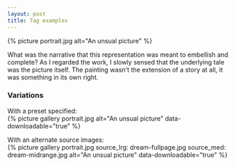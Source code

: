 ```yaml
---
layout: post
title: Tag examples
---
```


{% picture portrait.jpg alt="An unsual picture" %}

What was the narrative that this representation was meant to embellish and complete? As I regarded the work, I slowly sensed that the underlying tale was the picture itself. The painting wasn’t the extension of a story at all, it was something in its own right.

### Variations

With a preset specified:  
{% picture gallery portrait.jpg alt="An unsual picture" data-downloadable="true" %}

With an alternate source images:  
{% picture gallery portrait.jpg source_lrg: dream-fullpage.jpg source_med: dream-midrange.jpg alt="An unsual picture" data-downloadable="true" %}
